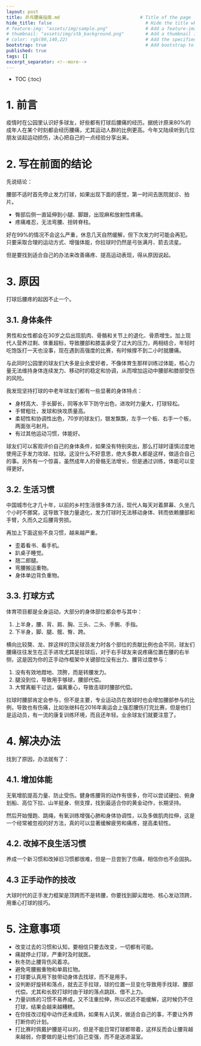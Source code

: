 ```yaml
---
layout: post
title: 乒乓腰痛指南.md                              # Title of the page
hide_title: false                                   # Hide the title when displaying the post, but shown in lists of posts
# feature-img: "assets/img/sample.png"              # Add a feature-image to the post
# thumbnail: "assets/img/stb_background.png"        # Add a thumbnail image on blog view
# color: rgb(80,140,22)                             # Add the specified color as feature image, and change link colors in post
bootstrap: true                                     # Add bootstrap to the page
published: true
tags: []
excerpt_separator: <!--more-->
---
```


<!--more-->
* TOC
{:toc}

# 1. 前言

疫情时在公园里认识好多球友，好些都有打球后腰痛的经历。据统计原来80%的成年人在某个时刻都会经历腰痛，尤其运动人群的比例更高。今年又陆续听到几位朋友谈起运动损伤，决心把自己的一点经验分享出来。

# 2. 写在前面的结论

先说结论：

腰部不适时首先停止发力打球，如果出现下面的感觉，第一时间去医院就诊、拍片。
* 臀部后侧一直延伸到小腿、脚跟，出现麻和放射性疼痛。
* 疼痛难忍，无法弯腰、扭转脊柱。

好在99%的情况不会这么严重，休息几天自然缓解，但下次发力时可能会再犯。只要采取合理的运动方式、增强体能，你拉球时仍然是弓张满月、箭去流星。

但是要找到适合自己的办法来改善痛疼、提高运动表现，得从原因说起。

# 3. 原因

打球后腰疼的起因不止一个。

## 3.1. 身体条件

男性和女性都会在30岁之后出现肌肉、骨骼和关节上的退化、骨质增生。加上现代人营养过剩、体重超标，导致腰部和膝盖承受了过大的压力，两相结合，年轻时吃饱饭打一天也没事，现在遇到高强度的比赛，有时候撑不到二小时就腰痛。

与此同时公园里的球友们大多是业余爱好者，不像体育生那样训练过体能，核心力量无法维持身体连续发力、移动时的稳定和协调，从而增加运动中腰部和膝部受伤的风险。

我发现坚持打球的中老年球友们都有一些显著的身体特点：

* 身材高大、手长脚长，同等水平下防守出色，进攻时力量大，打球轻松。
* 手臂粗壮，发球和快攻质量高。
* 柔韧性和协调性出色，70岁的球友们，银发飘飘，左手一个板、右手一个板，两面张弓射月。
* 有过其他运动习惯，体能好。

球友们可以客观评价自己的身体条件，如果没有特别突出，那么打球时谨慎过度地使用正手发力攻球、拉球。这没什么不好意思，绝大多数人都是这样，做适合自己的事。另外有一个惊喜，虽然成年人的骨骼无法增长，但是通过训练，体能可以变得更好。

## 3.2. 生活习惯

中国城市化才几十年，以前的乡村生活很多体力活，现代人每天对着屏幕、久坐几个小时不挪窝，这导致下肢力量退化，发力打球时无法移动身体、转而依赖腰部和手臂，久而久之后腰背劳损。

再加上下面这些不良习惯，越来越严重。

* 歪着看书、看手机。
* 趴桌子睡觉。
* 翘二郎腿。
* 弯腰搬运重物。
* 身体单边背负重物。

## 3.3. 打球方式

体育项目都是全身运动，大部分的身体部位都会参与其中：

1. 上半身，腰、背、肩、胸、三头、二头、手腕、手指。
2. 下半身，脚、腿、髋、臀、跨。

横向比较獒、龙、胖这样的顶尖球员发力时各个部位的贡献比例也会不同，球友们腰痛往往发生在正手进攻尤其是拉球后，对于右手球友来说疼痛位置在腰的右半侧，这是因为你的正手动作框架中关键部位没有出力、腰背过度参与：

1. 没有有效地蹬地、顶胯，而是转腰发力。
2. 腿没到位，导致用手够球，腰部代偿。
3. 大臂离躯干过远，偏离重心，导致击球时腰部代偿。

拉球时腰部肯定会参与，但不是主要，专业运动员在救球时也会增加腰部参与的比例，导致也有伤痛，比如张继科在2016年奥运会上强忍腰伤打完比赛，但是他们是运动员，有一流的康复训练环境，而且还年轻。业余球友们就要注意了。

# 4. 解决办法

找到了原因，办法就有了：

## 4.1. 增加体能

无氧增肌提高力量、防止受伤。健身练腰背的动作有很多，你可以尝试硬拉、俯身划船、高位下拉、山羊挺身、侧支撑，找到最适合你的黄金动作，长期坚持。

然后开始慢跑、跳绳，有氧训练增强心肺和身体协调性，以及多做肌肉拉伸，这是一个经常被忽视的好方法，真的可以显著缓解疲劳和痛疼，提高柔韧性。

## 4.2. 改掉不良生活习惯

养成一个新习惯和改掉旧习惯都很难，但是一旦尝到了伤痛，相信你也不会固执。

## 4.3 正手动作的技改

大球时代的正手发力框架是顶跨而不是转腰，你要找到脚尖蹬地、核心发动顶跨，用重心打球的技巧。

# 5. 注意事项

* 改变过去的习惯和认知，要相信只要去改变，一切都有可能。
* 痛就停止打球，严重时及时就医。
* 秋冬防止腰背伤风着凉。
* 避免弯腰搬重物和单肩扛物。
* 打球要认真用下肢带动身体去找球，而不是用手。
* 没判断好旋转和落点，就去正手拉球，球的位置一旦变化导致用手找球、腰部代偿。尤其和长胶打球时由于球的落点跳跃、借不上力。
* 力量训练的习惯不易养成，又不注重拉伸，所以迟迟不能缓解，这时候仍不住打球，结果会越来越糟糕。
* 在你技改过程中动作还未成熟，如果有人讥笑，做适合自己的事，不要让外界打断你的计划。
* 打比赛时佩戴护腰是可以的，但是不能日常打球都带着，这样反而会让腰背越来越弱，你要做的是让他们自己变强，而不是送进温室。